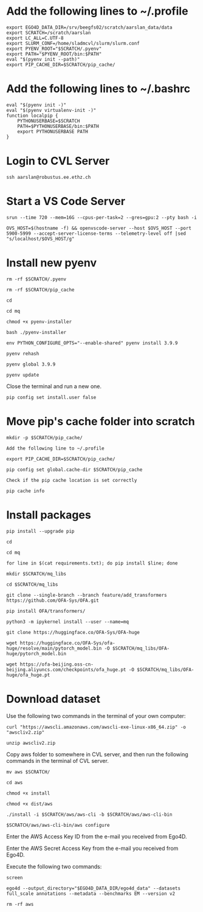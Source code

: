 # Add the following lines to ~/.profile

```
export EGO4D_DATA_DIR=/srv/beegfs02/scratch/aarslan_data/data
export SCRATCH=/scratch/aarslan
export LC_ALL=C.UTF-8
export SLURM_CONF=/home/sladmcvl/slurm/slurm.conf
export PYENV_ROOT="$SCRATCH/.pyenv"
export PATH="$PYENV_ROOT/bin:$PATH"
eval "$(pyenv init --path)"
export PIP_CACHE_DIR=$SCRATCH/pip_cache/
```

# Add the following lines to ~/.bashrc

```
eval "$(pyenv init -)"
eval "$(pyenv virtualenv-init -)"
function localpip {
    PYTHONUSERBASE=$SCRATCH
    PATH=$PYTHONUSERBASE/bin:$PATH
    export PYTHONUSERBASE PATH
}
```

# Login to CVL Server

```
ssh aarslan@robustus.ee.ethz.ch
```

# Start a VS Code Server

```
srun --time 720 --mem=16G --cpus-per-task=2 --gres=gpu:2 --pty bash -i

OVS_HOST=$(hostname -f) && openvscode-server --host $OVS_HOST --port 5900-5999 --accept-server-license-terms --telemetry-level off |sed "s/localhost/$OVS_HOST/g"
```

# Install new pyenv

```
rm -rf $SCRATCH/.pyenv

rm -rf $SCRATCH/pip_cache

cd

cd mq

chmod +x pyenv-installer

bash ./pyenv-installer

env PYTHON_CONFIGURE_OPTS="--enable-shared" pyenv install 3.9.9

pyenv rehash

pyenv global 3.9.9

pyenv update
```

Close the terminal and run a new one.


```
pip config set install.user false
```

# Move pip's cache folder into scratch

```
mkdir -p $SCRATCH/pip_cache/

Add the following line to ~/.profile

export PIP_CACHE_DIR=$SCRATCH/pip_cache/

pip config set global.cache-dir $SCRATCH/pip_cache

Check if the pip cache location is set correctly

pip cache info
```

# Install packages

```
pip install --upgrade pip

cd

cd mq

for line in $(cat requirements.txt); do pip install $line; done

mkdir $SCRATCH/mq_libs

cd $SCRATCH/mq_libs

git clone --single-branch --branch feature/add_transformers https://github.com/OFA-Sys/OFA.git

pip install OFA/transformers/

python3 -m ipykernel install --user --name=mq

git clone https://huggingface.co/OFA-Sys/OFA-huge

wget https://huggingface.co/OFA-Sys/ofa-huge/resolve/main/pytorch_model.bin -O $SCRATCH/mq_libs/OFA-huge/pytorch_model.bin

wget https://ofa-beijing.oss-cn-beijing.aliyuncs.com/checkpoints/ofa_huge.pt -O $SCRATCH/mq_libs/OFA-huge/ofa_huge.pt
```

# Download dataset

Use the following two commands in the terminal of your own computer:

```
curl "https://awscli.amazonaws.com/awscli-exe-linux-x86_64.zip" -o "awscliv2.zip"

unzip awscliv2.zip
```

Copy aws folder to somewhere in CVL server, and then run the following commands in the terminal of CVL server.

```
mv aws $SCRATCH/

cd aws

chmod +x install

chmod +x dist/aws

./install -i $SCRATCH/aws/aws-cli -b $SCRATCH/aws/aws-cli-bin

$SCRATCH/aws/aws-cli-bin/aws configure
```

Enter the AWS Access Key ID from the e-mail you received from Ego4D.

Enter the AWS Secret Access Key from the e-mail you received from Ego4D.

Execute the following two commands:
```
screen

ego4d --output_directory="$EGO4D_DATA_DIR/ego4d_data" --datasets full_scale annotations --metadata --benchmarks EM --version v2

rm -rf aws
```